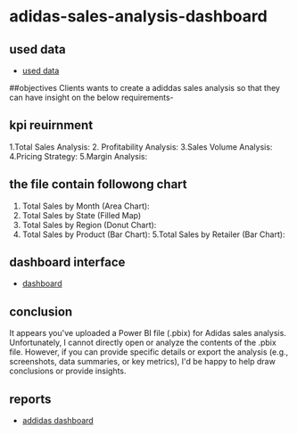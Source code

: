 # adidas-sales-analysis-dashboard

## used data
- <a href="https://github.com/sudheerbabuk14/adidas-sales-analysis-power-bi-dashboard/blob/main/Adidas%20US%20Sales%20Datasets.xlsx" > used data </a>

##objectives
Clients wants to create a adiddas sales analysis so that they can have insight on the below requirements-

## kpi reuirnment

1.Total Sales Analysis:
2. Profitability Analysis:
3.Sales Volume Analysis:
4.Pricing Strategy:
5.Margin Analysis:
## the file contain followong chart

1. Total Sales by Month (Area Chart):
2. Total Sales by State (Filled Map)
3. Total Sales by Region (Donut Chart):
4. Total Sales by Product (Bar Chart):
5.Total Sales by Retailer (Bar Chart):
## dashboard interface
- <a href="https://github.com/sudheerbabuk14/adidas-sales-analysis-power-bi-dashboard/blob/main/Screenshot%202025-01-20%20124919.png"> dashboard </a>
## conclusion

It appears you've uploaded a Power BI file (.pbix) for Adidas sales analysis. Unfortunately, I cannot directly open or analyze the contents of the .pbix file. However, if you can provide specific details or export the analysis (e.g., screenshots, data summaries, or key metrics), I'd be happy to help draw conclusions or provide insights.

## reports
- <a href="https://github.com/sudheerbabuk14/adidas-sales-analysis-power-bi-dashboard/blob/main/power%20bi%20adidas%20sales%20analysis%20's.pbix"> addidas dashboard</a>
